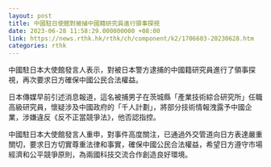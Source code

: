 ```yaml
---
layout: post
title: 中國駐日使館對被捕中國籍研究員進行領事探視
date: 2023-06-28 11:58:29.000000000 +08:00
link: https://news.rthk.hk/rthk/ch/component/k2/1706603-20230628.htm
categories: rthk
---
```


中國駐日本大使館發言人表示，對被日本警方逮捕的中國籍研究員進行了領事探視，再次要求日方確保中國公民合法權益。

日本傳媒早前引述消息報道，這名被捕男子在茨城縣「產業技術綜合研究所」任職高級研究員，懷疑涉及中國政府的「千人計劃」，將部分技術情報洩露予中國企業，涉嫌違反《反不正當競爭法》，他否認指控。

中國駐日本大使館發言人重申，對事件高度關注，已通過外交管道向日方表達嚴重關切，要求日方切實尊重法律和事實，確保中國公民合法權益，希望日方遵守市場經濟和公平競爭原則，為兩國科技交流合作創造良好環境。
